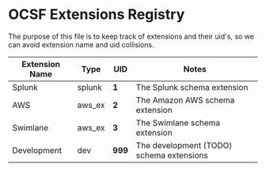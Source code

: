 # OCSF Extensions Registry
The purpose of this file is to keep track of extensions and their uid's, so we
can avoid extension name and uid collisions.

| Extension Name | Type   | UID | Notes |
|----------------|--------|-----|-------|
| Splunk         | splunk | **1** | The Splunk schema extension |
| AWS            | aws_ex | **2** | The Amazon AWS schema extension |
| Swimlane       | aws_ex | **3** | The Swimlane schema extension |
| Development    | dev    | **999** | The development (TODO) schema extensions |
